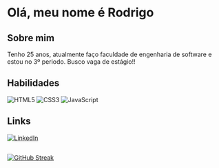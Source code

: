 # Olá, meu nome é Rodrigo


## Sobre mim

Tenho 25 anos, atualmente faço faculdade de engenharia de software e estou no 3º periodo.
Busco vaga de estágio!!

## Habilidades

![HTML5](https://img.shields.io/badge/HTML5-E34F26?style=for-the-badge&logo=html5&logoColor=white)
![CSS3](https://img.shields.io/badge/CSS3-1572B6?style=for-the-badge&logo=css3&logoColor=white)
![JavaScript](https://img.shields.io/badge/JavaScript-F7DF1E?style=for-the-badge&logo=javascript&logoColor=black)

## Links

[![LinkedIn](https://img.shields.io/badge/LinkedIn-0077B5?style=for-the-badge&logo=linkedin&logoColor=white)](https://www.linkedin.com/in/rodrigodesousapereira/)

##
[![GitHub Streak](https://streak-stats.demolab.com?user=Rod7z&theme=black-ice&locale=pt_BR&date_format=j%20M%5B%20Y%5D)](https://git.io/streak-stats)
